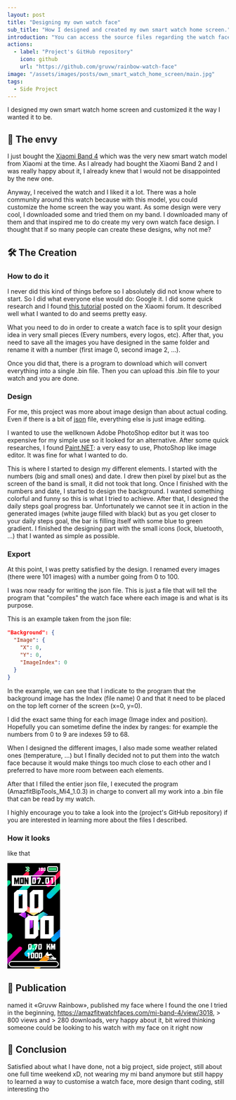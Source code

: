 ```yaml
---
layout: post
title: "Designing my own watch face"
sub_title: "How I designed and created my own smart watch home screen."
introduction: "You can access the source files regarding the watch face on the following GitHub repository:"
actions:
  - label: "Project's GitHub repository"
    icon: github
    url: "https://github.com/gruvw/rainbow-watch-face"
image: "/assets/images/posts/own_smart_watch_home_screen/main.jpg"
tags:
  - Side Project
---
```


I designed my own smart watch home screen and customized it the way I wanted it to be.

## 💎 The envy

I just bought the [Xiaomi Band 4](https://www.mi.com/en/mi-smart-band-4/) which was the very new smart watch model from Xiaomi at the time. As I already had bought the Xiaomi Band 2 and I was really happy about it, I already knew that I would not be disappointed by the new one.

Anyway, I received the watch and I liked it a lot. There was a hole community around this watch because with this model, you could customize the home screen the way you want. As some design were very cool, I downloaded some and tried them on my band. I downloaded many of them and that inspired me to do create my very own watch face design. I thought that if so many people can create these designs, why not me?

## 🛠 The Creation

### How to do it

I never did this kind of things before so I absolutely did not know where to start. So I did what everyone else would do: Google it. I did some quick research and I found [this tutorial](https://c.mi.com/thread-2281025-1-0.html) posted on the Xiaomi forum. It described well what I wanted to do and seems pretty easy.

What you need to do in order to create a watch face is to split your design idea in very small pieces (Every numbers, every logos, etc). After that, you need to save all the images you have designed in the same folder and rename it with a number (first image 0, second image 2, ...).

Once you did that, there is a program to download which will convert everything into a single .bin file. Then you can upload this .bin file to your watch and you are done.

### Design

For me, this project was more about image design than about actual coding.
Even if there is a bit of [json](https://fr.wikipedia.org/wiki/JavaScript_Object_Notation) file, everything else is just image editing.

I wanted to use the wellknown Adobe PhotoShop editor but it was too expensive for my simple use so it looked for an alternative.
After some quick researches, I found [Paint.NET](https://www.getpaint.net/): a very easy to use, PhotoShop like image editor. It was fine for what I wanted to do.

This is where I started to design my different elements. I started with the numbers (big and small ones) and date. I drew then pixel by pixel but as the screen of the band is small, it did not took that long.
Once I finished with the numbers and date, I started to design the background. I wanted something colorful and funny so this is what I tried to achieve.
After that, I designed the daily steps goal progress bar. Unfortunately we cannot see it in action in the generated images (white jauge filled with black) but as you get closer to your daily steps goal, the bar is filling itself with some blue to green gradient.
I finished the designing part with the small icons (lock, bluetooth, ...) that I wanted as simple as possible.

### Export

At this point, I was pretty satisfied by the design. I renamed every images (there were 101 images) with a number going from 0 to 100.

I was now ready for writing the json file. This is just a file that will tell the program that "compiles" the watch face where each image is and what is its purpose.

This is an example taken from the json file:

```json
"Background": {
  "Image": {
    "X": 0,
    "Y": 0,
    "ImageIndex": 0
  }
}
```

In the example, we can see that I indicate to the program that the background image has the Index (file name) 0 and that it need to be placed on the top left corner of the screen (x=0, y=0).

I did the exact same thing for each image (Image index and position). Hopefully you can sometime define the index by ranges: for example the numbers from 0 to 9 are indexes 59 to 68.

When I designed the different images, I also made some weather related ones (temperature, ...) but I finally decided not to put them into the watch face because it would make things too much close to each other and I preferred to have more room between each elements.

After that I filled the entier json file, I executed the program (AmazfitBipTools_Mi4_1.0.3) in charge to convert all my work into a .bin  file that can be read by my watch.

I highly encourage you to take a look into the (project's GitHub repository) if you are interested in learning more about the files I described.

### How it looks

like that

![Watch face animated gif](https://raw.githubusercontent.com/gruvw/rainbow-watch-face/master/Gruvw_en_wf_packed_animated.gif)

## 🚀 Publication

named it «Gruvw Rainbow», published my face where I found the one I tried in the beginning, <https://amazfitwatchfaces.com/mi-band-4/view/3018>, > 800 views and > 280 downloads, very happy about it, bit wired thinking someone could be looking to his watch with my face on it right now

## 📄 Conclusion

Satisfied about what I have done, not a big project, side project, still about one full time weekend xD, not wearing my mi band anymore but still happy to learned a way to customise a watch face, more design thant coding, still interesting tho
